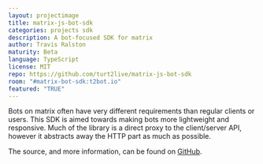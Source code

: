```yaml
---
layout: projectimage
title: matrix-js-bot-sdk
categories: projects sdk
description: A bot-focused SDK for matrix
author: Travis Ralston
maturity: Beta
language: TypeScript
license: MIT
repo: https://github.com/turt2live/matrix-js-bot-sdk
room: "#matrix-bot-sdk:t2bot.io"
featured: "TRUE"
---
```


Bots on matrix often have very different requirements than regular clients or users. This SDK is aimed towards making bots more lightweight and responsive. Much of the library is a direct proxy to the client/server API, however it abstracts away the HTTP part as much as possible.

The source, and more information, can be found on [GitHub](https://github.com/turt2live/matrix-js-bot-sdk).

